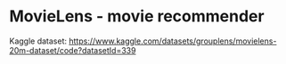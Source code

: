 # MovieLens - movie recommender

Kaggle dataset: https://www.kaggle.com/datasets/grouplens/movielens-20m-dataset/code?datasetId=339